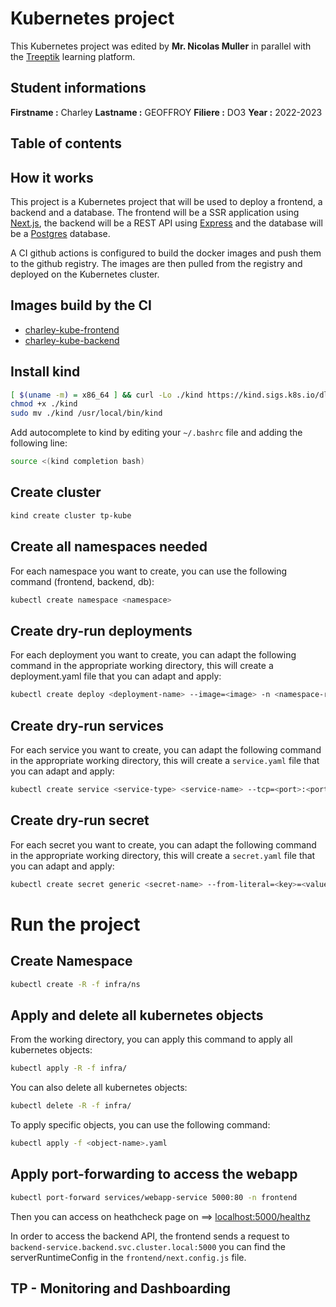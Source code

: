 # Kubernetes project 

This Kubernetes project was edited by **Mr. Nicolas Muller** in parallel with the [Treeptik](https://treeptik.gitbook.io/k8s/fundamentals/orchestration) learning platform.
## Student informations

**Firstname :** Charley
**Lastname :** GEOFFROY
**Filiere :** DO3
**Year :** 2022-2023
## Table of contents

## How it works

This project is a Kubernetes project that will be used to deploy a frontend, a backend and a database. The frontend will be a SSR application using [Next.js](https://nextjs.org/), the backend will be a REST API using [Express](https://expressjs.com/) and the database will be a [Postgres](https://www.postgresql.org/) database.

A CI github actions is configured to build the docker images and push them to the github registry. The images are then pulled from the registry and deployed on the Kubernetes cluster.

## Images build by the CI

- [charley-kube-frontend](https://github.com/do3-2023/charley-kube/pkgs/container/charley-kube-frontend)
- [charley-kube-backend](https://github.com/do3-2023/charley-kube/pkgs/container/charley-kube-backend)


## Install kind

```bash
[ $(uname -m) = x86_64 ] && curl -Lo ./kind https://kind.sigs.k8s.io/dl/v0.20.0/kind-$(uname)-amd64
chmod +x ./kind
sudo mv ./kind /usr/local/bin/kind
```
Add autocomplete to kind by editing your `~/.bashrc` file and adding the following line:

```bash
source <(kind completion bash)
```
## Create cluster

```bash
kind create cluster tp-kube
```

## Create all namespaces needed

For each namespace you want to create, you can use the following command (frontend, backend, db):

```bash
kubectl create namespace <namespace>
```

## Create dry-run deployments

For each deployment you want to create, you can adapt the following command in the appropriate working directory, this will create a deployment.yaml file that you can adapt and apply:

```bash
kubectl create deploy <deployment-name> --image=<image> -n <namespace-required> --dry-run=client -o yaml > deployment.yaml
```

## Create dry-run services

For each service you want to create, you can adapt the following command in the appropriate working directory, this will create a `service.yaml` file that you can adapt and apply:

```bash
kubectl create service <service-type> <service-name> --tcp=<port>:<port> -n <namespace-required> --dry-run=client -o yaml > service.yaml
```

## Create dry-run secret 

For each secret you want to create, you can adapt the following command in the appropriate working directory, this will create a `secret.yaml` file that you can adapt and apply:

```bash
kubectl create secret generic <secret-name> --from-literal=<key>=<value> -n <namespace-required> --dry-run=client -o yaml > secret.yaml
```
# Run the project
## Create Namespace

```bash
kubectl create -R -f infra/ns
```

## Apply and delete all kubernetes objects

From the working directory, you can apply this command to apply all kubernetes objects:

```bash
kubectl apply -R -f infra/
```

You can also delete all kubernetes objects:

```bash
kubectl delete -R -f infra/
```

To apply specific objects, you can use the following command:

```bash
kubectl apply -f <object-name>.yaml
```

## Apply port-forwarding to access the webapp

```bash
kubectl port-forward services/webapp-service 5000:80 -n frontend
```

Then you can access on heathcheck page on ==> [localhost:5000/healthz](http://localhost:5000/healthz)

In order to access the backend API, the frontend sends a request to `backend-service.backend.svc.cluster.local:5000` you can find the serverRuntimeConfig in the `frontend/next.config.js` file.



## TP - Monitoring and Dashboarding


